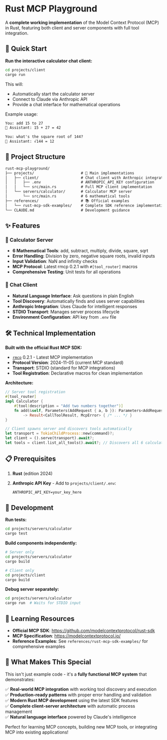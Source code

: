 # Rust MCP Playground

A **complete working implementation** of the Model Context Protocol (MCP) in Rust, featuring both client and server components with full tool integration.

## 🚀 Quick Start

**Run the interactive calculator chat client:**

```bash
cd projects/client
cargo run
```

This will:

- Automatically start the calculator server
- Connect to Claude via Anthropic API
- Provide a chat interface for mathematical operations

Example usage:

```txt
You: add 15 to 27
🤖 Assistant: 15 + 27 = 42

You: what's the square root of 144?
🤖 Assistant: √144 = 12
```

## 📁 Project Structure

```txt
rust-mcp-playground/
├── projects/                     # 🎯 Main implementations
│   ├── client/                   # Chat client with Anthropic integration
│   │   ├── .env                  # ANTHROPIC_API_KEY configuration
│   │   └── src/main.rs           # Full MCP client implementation
│   └── servers/calculator/       # Calculator MCP server
│       └── src/main.rs           # 6 mathematical tools
├── references/                   # 📚 Official examples
│   └── rust-mcp-sdk-examples/    # Complete SDK reference implementations
└── CLAUDE.md                     # Development guidance
```

## ✨ Features

### 🧮 Calculator Server

- **6 Mathematical Tools**: add, subtract, multiply, divide, square, sqrt
- **Error Handling**: Division by zero, negative square roots, invalid inputs
- **Input Validation**: NaN and infinity checks
- **MCP Protocol**: Latest rmcp 0.2.1 with `#[tool_router]` macros
- **Comprehensive Testing**: Unit tests for all operations

### 💬 Chat Client  

- **Natural Language Interface**: Ask questions in plain English
- **Tool Discovery**: Automatically finds and uses server capabilities
- **Anthropic Integration**: Uses Claude for intelligent responses
- **STDIO Transport**: Manages server process lifecycle
- **Environment Configuration**: API key from `.env` file

## 🛠️ Technical Implementation

**Built with the official Rust MCP SDK:**

- [`rmcp`](https://github.com/modelcontextprotocol/rust-sdk) 0.2.1 - Latest MCP implementation
- **Protocol Version**: 2024-11-05 (current MCP standard)
- **Transport**: STDIO (standard for MCP integrations)
- **Tool Registration**: Declarative macros for clean implementation

**Architecture:**

```rust
// Server tool registration
#[tool_router]
impl Calculator {
    #[tool(description = "Add two numbers together")]
    fn add(&self, Parameters(AddRequest { a, b }): Parameters<AddRequest>) 
        -> Result<CallToolResult, McpError> { /* ... */ }
}

// Client spawns server and discovers tools automatically
let transport = TokioChildProcess::new(command)?;
let client = ().serve(transport).await?;
let tools = client.list_all_tools().await?; // Discovers all 6 calculator tools
```

## 📋 Prerequisites

1. **Rust** (edition 2024)
2. **Anthropic API Key** - Add to `projects/client/.env`:

   ```txt
   ANTHROPIC_API_KEY=your_key_here
   ```

## 🧪 Development

**Run tests:**

```bash
cd projects/servers/calculator
cargo test
```

**Build components independently:**

```bash
# Server only
cd projects/servers/calculator
cargo build

# Client only  
cd projects/client
cargo build
```

**Debug server separately:**

```bash
cd projects/servers/calculator
cargo run  # Waits for STDIO input
```

## 📖 Learning Resources

- **Official MCP SDK**: <https://github.com/modelcontextprotocol/rust-sdk>
- **MCP Specification**: <https://modelcontextprotocol.io/>
- **Reference Examples**: See `references/rust-mcp-sdk-examples/` for comprehensive examples

## 🎯 What Makes This Special

This isn't just example code - it's a **fully functional MCP system** that demonstrates:

✅ **Real-world MCP integration** with working tool discovery and execution  
✅ **Production-ready patterns** with proper error handling and validation  
✅ **Modern Rust MCP development** using the latest SDK features  
✅ **Complete client-server architecture** with automatic process management  
✅ **Natural language interface** powered by Claude's intelligence  

Perfect for learning MCP concepts, building new MCP tools, or integrating MCP into existing applications!
